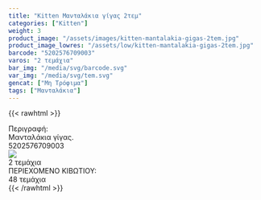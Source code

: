 ```yaml
---
title: "Kitten Μανταλάκια γίγας 2τεμ"
categories: ["Kitten"]
weight: 3
product_image: "/assets/images/kitten-mantalakia-gigas-2tem.jpg"
product_image_lowres: "/assets/low/kitten-mantalakia-gigas-2tem.jpg"
barcode: "5202576709003"
varos: "2 τεμάχια"
bar_img: "/media/svg/barcode.svg"
var_img: "/media/svg/tem.svg"
gencat: ["Μη Τρόφιμα"]
tags: ["Μανταλάκια"]
---
```

{{< rawhtml >}}

  <div class="product">
        <div id="sistatika">Περιγραφή:</div>
        <div class="alltext">Μανταλάκια γίγας.</div>
        <div id="barcode">
            <div id="barimage1"></div><span id="bartext">5202576709003</span>
        </div>
        <div id="varos">
            <div id="varosimage"><img src="/media/svg/tem.svg"></div><span id="varostext">2 τεμάχια</span>
        </div>
        <div id="kivotio">ΠΕΡΙΕΧΟΜΕΝΟ ΚΙΒΩΤΙΟΥ:<br>48 τεμάχια</div>
        <div class="pimg"></div>
    </div>
{{< /rawhtml >}}


